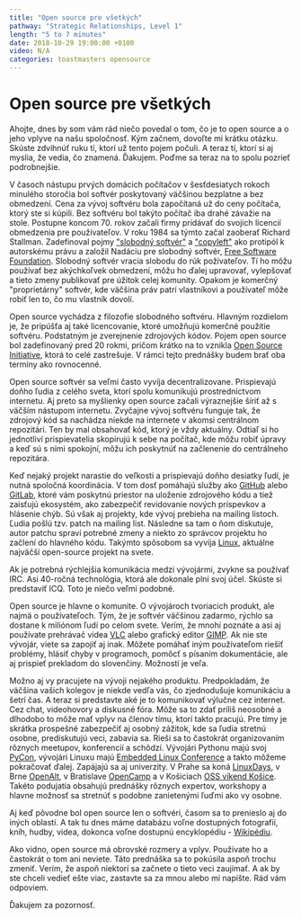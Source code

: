 ```yaml
---
title: "Open source pre všetkých"
pathway: "Strategic Relationships, Level 1"
length: "5 to 7 minutes"
date: 2018-10-29 19:00:00 +0100
video: N/A
categories: toastmasters opensource
---
```


# Open source pre všetkých
Ahojte,
dnes by som vám rád niečo povedal o tom, čo je to open source a o jeho vplyve na našu spoločnosť. Kým začnem, dovoľte mi krátku otázku. Skúste zdvihnúť ruku tí, ktorí už tento pojem počuli. A teraz tí, ktorí si aj myslia, že vedia, čo znamená. Ďakujem. Poďme sa teraz na to spolu pozrieť podrobnejšie.

V časoch nástupu prvých domácich počítačov v šesťdesiatych rokoch minulého storočia bol softvér poskytovaný väčšinou bezplatne a bez obmedzení. Cena za vývoj softvéru bola započítaná už do ceny počítača, ktorý ste si kúpili. Bez softvéru bol takýto počítač iba drahé závažie na stole. Postupne koncom 70. rokov začali firmy pridávať do svojich licencií obmedzenia pre používateľov. V roku 1984 sa týmto začal zaoberať Richard Stallman. Zadefinoval pojmy ["slobodný softvér"][gnu-philosophy] a ["copyleft"][copyleft] ako protipól k autorskému právu a založil Nadáciu pre slobodný softvér, [Free Software Foundation][free-software-foundation]. Slobodný softvér vracia slobodu do rúk požívateľov. Tí ho môžu používať bez akýchkoľvek obmedzení, môžu ho ďalej upravovať, vylepšovať a tieto zmeny publikovať pre úžitok celej komunity. Opakom je komerčný "proprietárny" softvér, kde väčšina práv patrí vlastníkovi a používateľ môže robiť len to, čo mu vlastník dovolí.

Open source vychádza z filozofie slobodného softvéru. Hlavným rozdielom je, že pripúšťa aj také licencovanie, ktoré umožňujú komerčné použitie softvéru. Podstatným je zverejnenie zdrojových kódov. Pojem open source bol zadefinovaný pred 20 rokmi, pričom krátko na to vznikla [Open Source Initiative][open-source-initiative], ktorá to celé zastrešuje. V rámci tejto prednášky budem brať oba termíny ako rovnocenné.

Open source softvér sa veľmi často vyvíja decentralizovane. Prispievajú doňho ľudia z celého sveta, ktorí spolu komunikujú prostredníctvom internetu. Aj preto sa myšlienky open source začali výraznejšie šíriť až s väčším nástupom internetu. Zvyčajne vývoj softvéru funguje tak, že zdrojový kód sa nachádza niekde na internete v akomsi centrálnom repozitári. Ten by mal obsahovať kód, ktorý je vždy aktuálny. Odtiaľ si ho jednotliví prispievatelia skopírujú k sebe na počítač, kde môžu robiť úpravy a keď sú s nimi spokojní, môžu ich poskytnúť na začlenenie do centrálneho repozitára.

Keď nejaký projekt narastie do veľkosti a prispievajú doňho desiatky ľudí, je nutná spoločná koordinácia. V tom dosť pomáhajú služby ako [GitHub][github] alebo [GitLab][gitlab], ktoré vám poskytnú priestor na uloženie zdrojového kódu a tiež zaisťujú ekosystém, ako zabezpečiť revidovanie nových príspevkov a hlásenie chýb. Sú však aj projekty, kde vývoj prebieha na mailing listoch. Ľudia pošlú tzv. patch na mailing list. Následne sa tam o ňom diskutuje, autor patchu spraví potrebné zmeny a niekto zo správcov projektu ho začlení do hlavného kódu. Takýmto spôsobom sa vyvíja [Linux][linux], aktuálne najväčší open-source projekt na svete.

Ak je potrebná rýchlejšia komunikácia medzi vývojármi, zvykne sa používať IRC. Asi 40-ročná technológia, ktorá ale dokonale plní svoj účel. Skúste si predstaviť ICQ. Toto je niečo veľmi podobné.

Open source je hlavne o komunite. O vývojároch tvoriacich produkt, ale najmä o používateľoch. Tým, že je softvér väčšinou zadarmo, rýchlo sa dostane k miliónom ľudí po celom svete. Verím, že mnohí poznáte a asi aj používate prehrávač videa [VLC][vlc] alebo grafický editor [GIMP][gimp]. Ak nie ste vývojár, viete sa zapojiť aj inak. Môžete pomáhať iným používateľom riešiť problémy, hlásiť chyby v programoch, pomôcť s písaním dokumentácie, ale aj prispieť prekladom do slovenčiny. Možností je veľa.

Možno aj vy pracujete na vývoji nejakého produktu. Predpokladám, že väčšina vašich kolegov je niekde vedľa vás, čo zjednodušuje komunikáciu a šetrí čas. A teraz si predstavte aké je to komunikovať výlučne cez internet. Cez chat, videohovory a diskusné fóra. Môže sa to zdať príliš neosobné a dlhodobo to môže mať vplyv na členov tímu, ktorí takto pracujú. Pre tímy je skrátka prospešné zabezpečiť aj osobný zážitok, kde sa ľudia stretnú osobne, prediskutujú veci, zabavia sa. Rieši sa to častokrát organizovaním rôznych meetupov, konferencií a schôdzí. Vývojári Pythonu majú svoj [PyCon][pycon], vývojári Linuxu majú [Embedded Linux Conference][embedded-linux-conf] a takto môžeme pokračovať ďalej. Zapájajú sa aj univerzity. V Prahe sa koná [LinuxDays][linuxdays], v Brne [OpenAlt], v Bratislave [OpenCamp][opencamp] a v Košiciach [OSS víkend Košice][oss-vikend-ke]. Takéto podujatia obsahujú prednášky rôznych expertov, workshopy a hlavne možnosť sa stretnúť s podobne zanietenými ľuďmi ako vy osobne.

Aj keď pôvodne bol open source len o softvéri, časom sa to prenieslo aj do iných oblastí. A tak tu dnes máme databázu voľne dostupných fotografií, kníh, hudby, videa, dokonca voľne dostupnú encyklopédiu - [Wikipédiu][wikipedia].

Ako vidno, open source má obrovské rozmery a vplyv. Používate ho a častokrát o tom ani neviete. Táto prednáška sa to pokúsila aspoň trochu zmeniť. Verím, že aspoň niektorí sa začnete o tieto veci zaujímať. A ak by ste chceli vedieť ešte viac, zastavte sa za mnou alebo mi napíšte. Rád vám odpoviem.

Ďakujem za pozornosť.

[//]: # (Used references)
[gnu-philosophy]: https://www.gnu.org/philosophy/free-sw.sk.html
[free-software-foundation]: https://www.fsf.org/
[copyleft]: https://www.gnu.org/licenses/copyleft.html
[open-source-initiative]: https://opensource.org/
[github]: https://github.com/
[gitlab]: https://about.gitlab.com/
[linux]: https://www.linux.org/
[vlc]: https://www.videolan.org/index.sk.html
[gimp]: https://www.gimp.org/
[pycon]: https://2018.pycon.sk/en/index.html
[embedded-linux-conf]: http://www.embeddedlinuxconference.com/
[linuxdays]: https://www.linuxdays.cz/2018/
[openalt]: https://openalt.cz/2018/
[opencamp]: https://opencamp.sk/
[oss-vikend-ke]: http://ossvikend.sk/
[wikipedia]: https://sk.wikipedia.org/wiki/Hlavn%C3%A1_str%C3%A1nka